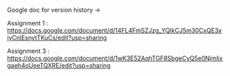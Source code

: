 Google doc for version history ->

Assignment 1 : https://docs.google.com/document/d/14FL4FmSZJzg_YQIkCJ5m30CxQE3xiyCnlEsnytTKuCs/edit?usp=sharing

Assignment 3 : https://docs.google.com/document/d/1wK3E52AqhTGF8SbgeCyQ5e0NjmIixgaeh4oUeeTQXRE/edit?usp=sharing
